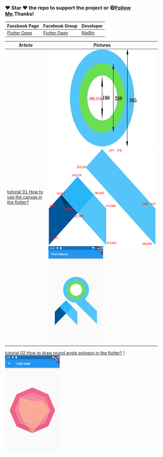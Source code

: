 ### :heart: Star :heart: the repo to support the project or :smile:[Follow Me](https://github.com/nb312).Thanks!
Facebook Page | Facebook Group | Developer
--- | --- | ---
[Flutter Open ](https://www.facebook.com/flutteropen) | [Flutter Open](https://www.facebook.com/groups/948618338674126/) | [NieBin](https://github.com/nb312)

Article | Pictures   
 --- | --- 
 [ tutorial 01 How to use the canvas in the flutter?](https://medium.com/flutteropen/canvas-tutorial-01-how-to-use-the-canvas-in-the-flutter-8aade29ddc9)  | <img src="doc/circle_note.png" height="320" /><img src="doc/flutter_note.png" height="320" /><img src="doc/result_280_320.png" height="320" />

 [tutorial 02 How to draw round angle polygon in the flutter?](https://medium.com/flutteropen/canvas-tutorial-02-how-to-draw-round-angle-polygon-in-the-flutter-7890e933cfb1) | <img src="doc/RoundPolygon/result_all.png" height="320" />     
